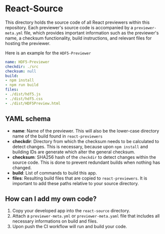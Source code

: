 # React-Source

This directory holds the source code of all React previewers within this repository. Each previewer's source code is accompanied by a `previewer-meta.yml` file, which provides important information such as the previewer's name, a checksum functionality, build instructions, and relevant files for hosting the previewer.

Here is an example for the `HDF5-Previewer`

```yaml
name: HDF5-Previewer
checkdir: ./src
checksum: null
build:
- npm install
- npm run build
files:
- ./dist/hdf5.js
- ./dist/hdf5.css
- ./dist/HDF5Preview.html
```

## YAML schema

* **name**: Name of the previewer. This will also be the lower-case directory name of the build found in `react-previewers`
* **checkdir**: Directory from which the checksum needs to be calculated to detect changes. This is necessary, because upon `npm install` and building IDs are generate which alter the general checksum.
* **checksum**: SHA256 hash of the `checkdir` to detect changes within the source code. This is done to prevent redundant builds when nothing has changed.
* **build**: List of commands to build this app.
* **files**: Resulting build files that are copied to `react-previewers`. It is important to add these paths relative to your source directory.

## How can I add my own code?

1. Copy your developed app into the `react-source` directory.
2. Attach a `previewer-meta.yml` or `previewer-meta.yaml` file that includes all necessary informations on build and files.
3. Upon push the CI workflow will run and build your code.